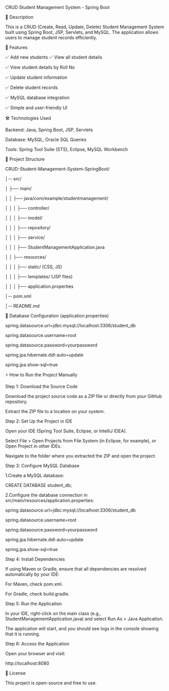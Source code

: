 CRUD Student Management System - Spring Boot

📌 Description

This is a CRUD (Create, Read, Update, Delete) Student Management System built using Spring Boot, JSP, Servlets, and MySQL. The application allows users to manage student records efficiently.



🚀 Features

✅ Add new students
✅ View all student details

✅ View student details by Roll No

✅ Update student information

✅ Delete student records

✅ MySQL database integration

✅ Simple and user-friendly UI



🛠️ Technologies Used

Backend: Java, Spring Boot, JSP, Servlets

Database: MySQL, Oracle SQL Queries

Tools: Spring Tool Suite (STS), Eclipse, MySQL Workbench


📂 Project Structure


CRUD-Student-Management-System-SpringBoot/

│-- src/

│   ├── main/

│   │   ├── java/com/example/studentmanagement/

│   │   │   ├── controller/

│   │   │   ├── model/

│   │   │   ├── repository/

│   │   │   ├── service/

│   │   │   ├── StudentManagementApplication.java

│   │   ├── resources/

│   │   │   ├── static/ (CSS, JS)

│   │   │   ├── templates/ (JSP files)

│   │   │   ├── application.properties

│-- pom.xml

│-- README.md



💾 Database Configuration (application.properties)


spring.datasource.url=jdbc:mysql://localhost:3306/student_db

spring.datasource.username=root

spring.datasource.password=yourpassword

spring.jpa.hibernate.ddl-auto=update

spring.jpa.show-sql=true


⚡ How to Run the Project Manually


Step 1: Download the Source Code

Download the project source code as a ZIP file or directly from your GitHub repository.

Extract the ZIP file to a location on your system.


Step 2: Set Up the Project in IDE

Open your IDE (Spring Tool Suite, Eclipse, or IntelliJ IDEA).

Select File > Open Projects from File System (in Eclipse, for example), or Open Project in other IDEs.

Navigate to the folder where you extracted the ZIP and open the project.


Step 3: Configure MySQL Database

1.Create a MySQL database:

CREATE DATABASE student_db;


2.Configure the database connection in src/main/resources/application.properties:

spring.datasource.url=jdbc:mysql://localhost:3306/student_db

spring.datasource.username=root

spring.datasource.password=yourpassword

spring.jpa.hibernate.ddl-auto=update

spring.jpa.show-sql=true


Step 4: Install Dependencies

If using Maven or Gradle, ensure that all dependencies are resolved automatically by your IDE:

For Maven, check pom.xml.

For Gradle, check build.gradle.


Step 5: Run the Application

In your IDE, right-click on the main class (e.g., StudentManagementApplication.java) and select Run As > Java Application.

The application will start, and you should see logs in the console showing that it is running.


Step 6: Access the Application

Open your browser and visit:

http://localhost:8080


📜 License

This project is open-source and free to use.
